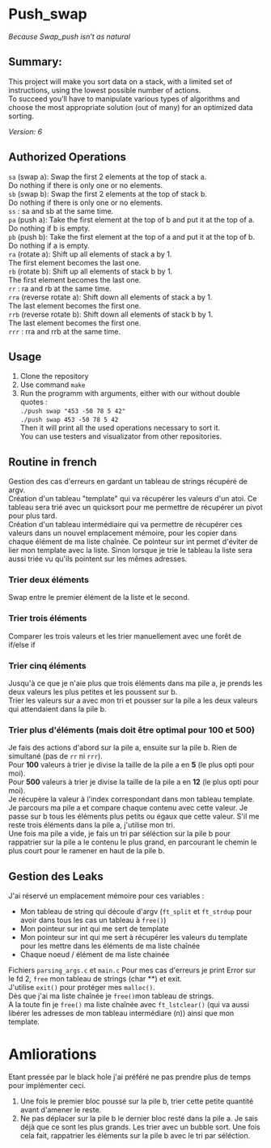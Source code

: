# Push_swap

*Because Swap_push isn’t as natural*

## Summary:
This project will make you sort data on a stack, with a limited set of instructions, using the lowest possible number of actions. </br>
To succeed you’ll have to manipulate various types of algorithms and choose the most appropriate solution (out of many) for an optimized data sorting.</br>

*Version: 6*

## Authorized Operations
`sa` (swap a): Swap the first 2 elements at the top of stack a. <br>
Do nothing if there is only one or no elements.<br>
`sb` (swap b): Swap the first 2 elements at the top of stack b.<br>
Do nothing if there is only one or no elements.<br>
`ss` : sa and sb at the same time.<br>
`pa` (push a): Take the first element at the top of b and put it at the top of a.<br>
Do nothing if b is empty.<br>
`pb` (push b): Take the first element at the top of a and put it at the top of b.<br>
Do nothing if a is empty.<br>
`ra` (rotate a): Shift up all elements of stack a by 1.<br>
The first element becomes the last one.<br>
`rb` (rotate b): Shift up all elements of stack b by 1.<br>
The first element becomes the last one.<br>
`rr` : ra and rb at the same time.<br>
`rra` (reverse rotate a): Shift down all elements of stack a by 1.<br>
The last element becomes the first one.<br>
`rrb` (reverse rotate b): Shift down all elements of stack b by 1.<br>
The last element becomes the first one.<br>
`rrr` : rra and rrb at the same time.<br>

## Usage

1. Clone the repository
2. Use command `make`
3. Run the programm with arguments, either with our without double quotes :<br>
`./push swap "453 -50 78 5 42"` <br>
`./push swap 453 -50 78 5 42` <br>
Then it will print all the used operations necessary to sort it.<br>
You can use testers and visualizator from other repositories.<br>

## Routine in french

Gestion des cas d'erreurs en gardant un tableau de strings récupéré de argv.<br>
Création d'un tableau "template" qui va récupérer les valeurs d'un atoi. Ce tableau sera trié avec un quicksort pour me permettre de récupérer un pivot pour plus tard.<br>
Création d'un tableau intermédiaire qui va permettre de récupérer ces valeurs dans un nouvel emplacement mémoire, pour les copier dans chaque élément de ma liste chaînée. Ce pointeur sur int permet d'éviter de lier mon template avec la liste. Sinon lorsque je trie le tableau la liste sera aussi triée vu qu'ils pointent sur les mêmes adresses.<br>

### Trier deux éléments
Swap entre le premier élément de la liste et le second.

### Trier trois éléments
Comparer les trois valeurs et les trier manuellement avec une forêt de if/else if

### Trier cinq éléments
Jusqu'à ce que je n'aie plus que trois éléments dans ma pile a, je prends les deux valeurs les plus petites et les poussent sur b.<br>
Trier les valeurs sur a avec mon tri et pousser sur la pile a les deux valeurs qui attendaient dans la pile b.

### Trier plus d'éléments (mais doit être optimal pour 100 et 500)
Je fais des actions d'abord sur la pile a, ensuite sur la pile b. Rien de simultané (pas de `rr` ni `rrr`).<br>
Pour **100** valeurs à trier je divise la taille de la pile a en **5** (le plus opti pour moi).<br>
Pour **500** valeurs à trier je divise la taille de la pile a en **12** (le plus opti pour moi).<br>
Je récupère la valeur à l'index correspondant dans mon tableau template.<br>
Je parcours ma pile a et compare chaque contenu avec cette valeur. Je passe sur b tous les éléments plus petits ou égaux que cette valeur. S'il me reste trois éléments dans la pile a, j'utilise mon tri.
<br>
Une fois ma pile a vide, je fais un tri par séléction sur la pile b pour rappatrier sur la pile a le contenu le plus grand, en parcourant le chemin le plus court pour le ramener en haut de la pile b.<br>

## Gestion des Leaks
J'ai réservé un emplacement mémoire pour ces variables :
- Mon tableau de string qui découle d'argv (`ft_split` et `ft_strdup` pour avoir dans tous les cas un tableau à `free()`)
- Mon pointeur sur int qui me sert de template
- Mon pointeur sur int qui me sert à récupérer les valeurs du template pour les mettre dans les éléments de ma liste chaînée
- Chaque noeud / élément de ma liste chainée

Fichiers `parsing_args.c` et `main.c`
Pour mes cas d'erreurs je print Error sur le fd 2, `free` mon tableau de strings (char **) et exit.<br>
J'utilise `exit()` pour protéger mes `malloc()`.<br>
Dès que j'ai ma liste chaînée je `free()`mon tableau de strings.<br>
A la toute fin je `free()` ma liste chaînée avec `ft_lstclear()` (qui va aussi libérer les adresses de mon tableau intermédiare (n)) ainsi que mon template.

# Amliorations
Etant pressée par le black hole j'ai préféré ne pas prendre plus de temps pour implémenter ceci.<br>

1. Une fois le premier bloc poussé sur la pile b, trier cette petite quantité avant d'amener le reste.<br>
2. Ne pas déplacer sur la pile b le dernier bloc resté dans la pile a. Je sais déjà que ce sont les plus grands. Les trier avec un bubble sort. Une fois cela fait, rappatrier les éléments sur la pile b avec le tri par séléction.
